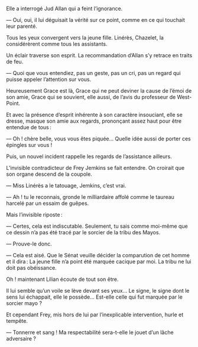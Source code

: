 Elle a interrogé Jud Allan qui a feint l’ignorance.

— Oui, oui, il lui déguisait la vérité sur ce point, comme en ce qui touchait leur parenté.

Tous les yeux convergent vers la jeune fille. Linérès, Chazelet, la considérèrent comme tous les assistants.

Un éclair traverse son esprit. La recommandation d’Allan s’y retrace en traits de feu.

— Quoi que vous entendiez, pas un geste, pas un cri, pas un regard qui
puisse appeler l’attention sur vous.

Heureusement Grace est là, Grace qui ne peut deviner la cause de l’émoi de son amie, Grace qui se souvient, elle aussi, de l’avis du professeur de West-Point.

Et avec la présence d’esprit inhérente à son caractère insouciant, elle se dresse, masque son amie aux regards, prononçant assez haut pour être entendue de tous :

— Oh ! chère belle, vous vous êtes piquée… Quelle idée aussi de porter ces épingles sur vous !

Puis, un nouvel incident rappelle les regards de l’assistance ailleurs.

L’invisible contradicteur de Frey Jemkins se fait entendre. On croirait que son organe descend de la coupole.

— Miss Linérès a le tatouage, Jemkins, c’est vrai.

— Ah ! tu le reconnais, gronde le milliardaire affolé comme le taureau
harcelé par un essaim de guêpes.

Mais l’invisible riposte :

— Certes, cela est indiscutable. Seulement, tu sais comme moi-même que
ce dessin n’a pas été tracé par le sorcier de la tribu des Mayos.

— Prouve-le donc.

— Cela est aisé. Que le Sénat veuille décider la comparution de cet
homme et il dira : La jeune fille n’a point été marquée cacique par moi. La tribu ne lui doit pas obéissance.

Oh ! maintenant Lilian écoute de tout son être.

Il lui semble qu’un voile se lève devant ses yeux… Le signe, le signe dont le sens lui échappait, elle le possède… Est-elle celle qui fut marquée par le sorcier mayo ?

Et cependant Frey, mis hors de lui par l’inexplicable intervention, hurle et tempête.

— Tonnerre et sang ! Ma respectabilité sera-t-elle le jouet d’un lâche adversaire ?
